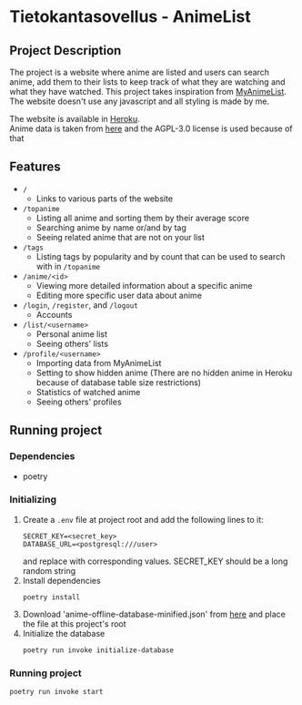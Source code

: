 # Tietokantasovellus - AnimeList

## Project Description
The project is a website where anime are listed and users can search anime, add them to their lists to keep track of what they are watching and what they have watched. This project takes inspiration from [MyAnimeList](https://myanimelist.net). The website doesn't use any javascript and all styling is made by me.  

The website is available in [Heroku](https://tsoha-animelist.herokuapp.com/).  
Anime data is taken from [here](https://github.com/manami-project/anime-offline-database) and the AGPL-3.0 license is used because of that  

## Features
- `/`
  - Links to various parts of the website
- `/topanime`
  - Listing all anime and sorting them by their average score
  - Searching anime by name or/and by tag
  - Seeing related anime that are not on your list
- `/tags`
  - Listing tags by popularity and by count that can be used to search with in `/topanime`
- `/anime/<id>`
  - Viewing more detailed information about a specific anime
  - Editing more specific user data about anime
- `/login`, `/register`, and `/logout`
  - Accounts
- `/list/<username>`
  - Personal anime list
  - Seeing others' lists
- `/profile/<username>`
  - Importing data from MyAnimeList
  - Setting to show hidden anime (There are no hidden anime in Heroku because of database table size restrictions)
  - Statistics of watched anime
  - Seeing others' profiles

## Running project
### Dependencies
- poetry

### Initializing
1. Create a `.env` file at project root and add the following lines to it:
    ```
    SECRET_KEY=<secret_key>
    DATABASE_URL=<postgresql:///user>
    ```
    and replace with corresponding values. SECRET_KEY should be a long random string
2. Install dependencies
    ```
    poetry install
    ```
3. Download 'anime-offline-database-minified.json' from [here](https://github.com/manami-project/anime-offline-database) and place the file at this project's root
4. Initialize the database
   ```
   poetry run invoke initialize-database
   ```
### Running project
```
poetry run invoke start
```
